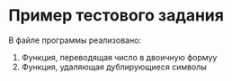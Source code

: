 # Пример тестового задания

В файле программы реализовано:

1. Функция, переводящая число в двоичную формуу
1. Функция, удаляющая дублирующиеся символы
